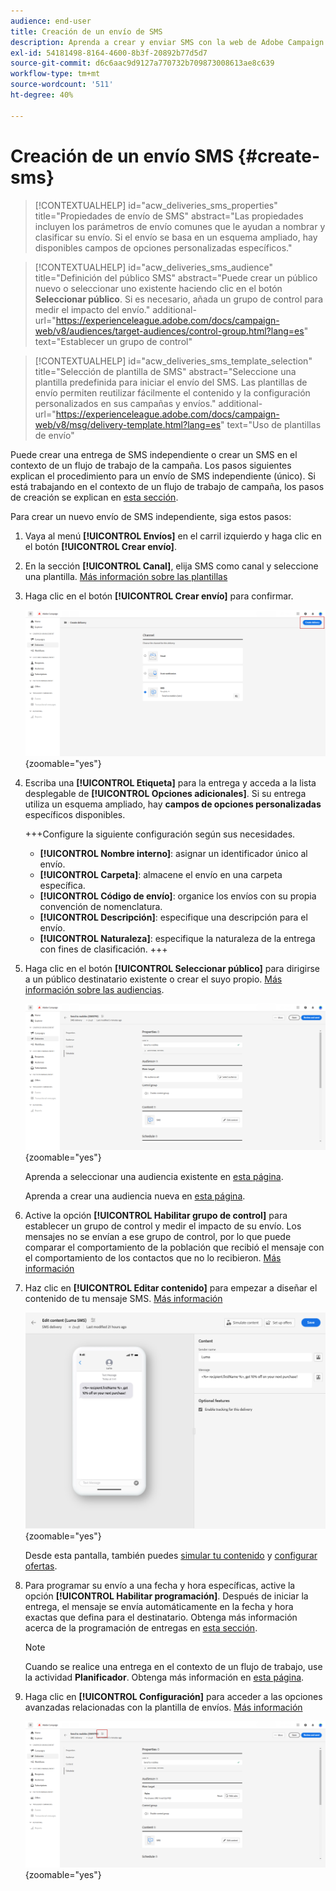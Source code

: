 ```yaml
---
audience: end-user
title: Creación de un envío de SMS
description: Aprenda a crear y enviar SMS con la web de Adobe Campaign
exl-id: 54181498-8164-4600-8b3f-20892b77d5d7
source-git-commit: d6c6aac9d9127a770732b709873008613ae8c639
workflow-type: tm+mt
source-wordcount: '511'
ht-degree: 40%

---
```


# Creación de un envío SMS {#create-sms}

>[!CONTEXTUALHELP]
>id="acw_deliveries_sms_properties"
>title="Propiedades de envío de SMS"
>abstract="Las propiedades incluyen los parámetros de envío comunes que le ayudan a nombrar y clasificar su envío. Si el envío se basa en un esquema ampliado, hay disponibles campos de opciones personalizadas específicos."

>[!CONTEXTUALHELP]
>id="acw_deliveries_sms_audience"
>title="Definición del público SMS"
>abstract="Puede crear un público nuevo o seleccionar uno existente haciendo clic en el botón **Seleccionar público**. Si es necesario, añada un grupo de control para medir el impacto del envío."
>additional-url="https://experienceleague.adobe.com/docs/campaign-web/v8/audiences/target-audiences/control-group.html?lang=es" text="Establecer un grupo de control"

>[!CONTEXTUALHELP]
>id="acw_deliveries_sms_template_selection"
>title="Selección de plantilla de SMS"
>abstract="Seleccione una plantilla predefinida para iniciar el envío del SMS. Las plantillas de envío permiten reutilizar fácilmente el contenido y la configuración personalizados en sus campañas y envíos."
>additional-url="https://experienceleague.adobe.com/docs/campaign-web/v8/msg/delivery-template.html?lang=es" text="Uso de plantillas de envío"

Puede crear una entrega de SMS independiente o crear un SMS en el contexto de un flujo de trabajo de la campaña. Los pasos siguientes explican el procedimiento para un envío de SMS independiente (único). Si está trabajando en el contexto de un flujo de trabajo de campaña, los pasos de creación se explican en [esta sección](../workflows/activities/channels.md#create-a-delivery-in-a-campaign-workflow).

Para crear un nuevo envío de SMS independiente, siga estos pasos:

1. Vaya al menú **[!UICONTROL Envíos]** en el carril izquierdo y haga clic en el botón **[!UICONTROL Crear envío]**.

1. En la sección **[!UICONTROL Canal]**, elija SMS como canal y seleccione una plantilla. [Más información sobre las plantillas](../msg/delivery-template.md)

1. Haga clic en el botón **[!UICONTROL Crear envío]** para confirmar.

   ![Captura de pantalla que muestra el botón Crear envío y la selección del canal SMS](assets/sms_create_1.png){zoomable="yes"}

1. Escriba una **[!UICONTROL Etiqueta]** para la entrega y acceda a la lista desplegable de **[!UICONTROL Opciones adicionales]**. Si su entrega utiliza un esquema ampliado, hay **campos de opciones personalizadas** específicos disponibles.

   +++Configure la siguiente configuración según sus necesidades.
   * **[!UICONTROL Nombre interno]**: asignar un identificador único al envío.
   * **[!UICONTROL Carpeta]**: almacene el envío en una carpeta específica.
   * **[!UICONTROL Código de envío]**: organice los envíos con su propia convención de nomenclatura.
   * **[!UICONTROL Descripción]**: especifique una descripción para el envío.
   * **[!UICONTROL Naturaleza]**: especifique la naturaleza de la entrega con fines de clasificación.
+++

1. Haga clic en el botón **[!UICONTROL Seleccionar público]** para dirigirse a un público destinatario existente o crear el suyo propio. [Más información sobre las audiencias](../audience/about-recipients.md).

   ![Captura de pantalla que muestra el botón Seleccionar audiencia](assets/sms_create_2.png){zoomable="yes"}

   Aprenda a seleccionar una audiencia existente en [esta página](../audience/add-audience.md).

   Aprenda a crear una audiencia nueva en [esta página](../audience/one-time-audience.md).

1. Active la opción **[!UICONTROL Habilitar grupo de control]** para establecer un grupo de control y medir el impacto de su envío. Los mensajes no se envían a ese grupo de control, por lo que puede comparar el comportamiento de la población que recibió el mensaje con el comportamiento de los contactos que no lo recibieron. [Más información](../audience/control-group.md)

1. Haz clic en **[!UICONTROL Editar contenido]** para empezar a diseñar el contenido de tu mensaje SMS. [Más información](content-sms.md)

   ![Captura de pantalla que muestra el botón Editar contenido](assets/sms_create_4.png){zoomable="yes"}

   Desde esta pantalla, también puedes [simular tu contenido](../preview-test/preview-test.md) y [configurar ofertas](../msg/offers.md).

1. Para programar su envío a una fecha y hora específicas, active la opción **[!UICONTROL Habilitar programación]**. Después de iniciar la entrega, el mensaje se envía automáticamente en la fecha y hora exactas que defina para el destinatario. Obtenga más información acerca de la programación de entregas en [esta sección](../msg/gs-deliveries.md#gs-schedule).

   >[!NOTE]
   >
   >Cuando se realice una entrega en el contexto de un flujo de trabajo, use la actividad **Planificador**. Obtenga más información en [esta página](../workflows/activities/scheduler.md).

1. Haga clic en **[!UICONTROL Configuración]** para acceder a las opciones avanzadas relacionadas con la plantilla de envíos. [Más información](../advanced-settings/delivery-settings.md)

   ![Captura de pantalla que muestra el botón de configuración](assets/sms_create_3.png){zoomable="yes"}